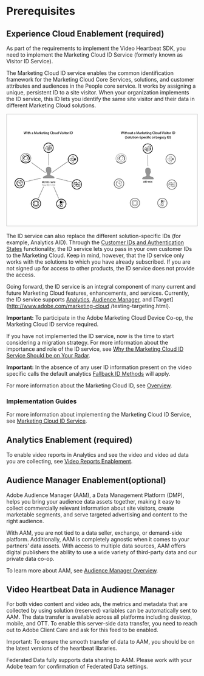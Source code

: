 # Prerequisites

## Experience Cloud Enablement (required)

As part of the requirements to implement the Video Heartbeat SDK, you need to implement the Marketing Cloud ID Service (formerly known as Visitor ID Service).

The Marketing Cloud ID service enables the common identification framework for the Marketing Cloud Core Services, solutions, and customer attributes and audiences in the People core service. It works by assigning a unique, persistent ID to a site visitor. When your organization implements the ID service, this ID lets you identify the same site visitor and their data in different Marketing Cloud solutions.

![](../.gitbook/assets/mc_id_service_graphic.png)

The ID service can also replace the different solution-specific IDs (for example, Analytics AID). Through the [Customer IDs and Authentication States](https://marketing.adobe.com/resources/help/en_US/mcvid/mcvid-authenticated-state.html) functionality, the ID service lets you pass in your own customer IDs to the Marketing Cloud. Keep in mind, however, that the ID service only works with the solutions to which you have already subscribed. If you are not signed up for access to other products, the ID service does not provide the access.

Going forward, the ID service is an integral component of many current and future Marketing Cloud features, enhancements, and services. Currently, the ID service supports [Analytics](http://www.adobe.com/marketing-cloud/web-analytics.html), [Audience Manager](http://www.adobe.com/marketing-cloud/data-management-platform.html), and [Target](http://www.adobe.com/marketing-cloud /testing-targeting.html).

**Important:** To participate in the Adobe Marketing Cloud Device Co-op, the Marketing Cloud ID service required.

If you have not implemented the ID service, now is the time to start considering a migration strategy. For more information about the importance and role of the ID service, see [Why the Marketing Cloud ID Service Should be on Your Radar](http://blogs.adobe.com/digitalmarketing/analytics/why-new-adobe-marketing-cloud-id-service-should-be-on-your-radar/).

**Important:** In the absence of any user ID information present on the video specific calls the default analytics [Fallback ID Methods](https://marketing.adobe.com/resources/help/en_US/sc/implement/visid_fallback.html) will apply.

For more information about the Marketing Cloud ID, see
[Overview](https://marketing.adobe.com/resources/help/en_US/mcvid/mcvid-overview.html).

### Implementation Guides

For more information about implementing the Marketing Cloud ID Service, see [Marketing Cloud ID Service](https://marketing.adobe.com/resources/help/en_US/mcvid/).

## Analytics Enablement (required)

To enable video reports in Analytics and see the video and video ad data you are collecting, see [Video Reports Enablement](add_link.md). 

## Audience Manager Enablement(optional)

Adobe Audience Manager (AAM), a Data Management Platform (DMP), helps you bring your audience data assets together, making it easy to collect commercially relevant information about site visitors, create marketable segments, and serve targeted advertising and content to the right audience.

With AAM, you are not tied to a data seller, exchange, or demand-side platform. Additionally, AAM is completely agnostic when it comes to your partners’ data assets. With access to multiple data sources, AAM offers digital publishers the ability to use a wide variety of third-party data and our private data co-op.

To learn more about AAM, see [Audience Manager Overview](https://marketing.adobe.com/resources/help/en_US/aam/c_am_overview_intro.html).

## Video Heartbeat Data in Audience Manager

For both video content and video ads, the metrics and metadata that are collected by using solution (reserved) variables can be automatically sent to AAM. The data transfer is available across all platforms including desktop, mobile, and OTT. To enable this server-side data transfer, you need to reach out to Adobe Client Care and ask for this feed to be enabled.

Important: To ensure the smooth transfer of data to AAM, you should be on the latest versions of the heartbeat libraries.

Federated Data fully supports data sharing to AAM. Please work with your Adobe team for confirmation of Federated Data settings.

